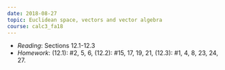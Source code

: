 ```yaml
---
date: 2018-08-27
topic: Euclidean space, vectors and vector algebra
course: calc3_fa18
---
```


- *Reading*: Sections 12.1-12.3
- *Homework*: (12.1): #2, 5, 6, (12.2): #15, 17, 19, 21, (12.3): #1, 4, 8, 23, 24, 27.
